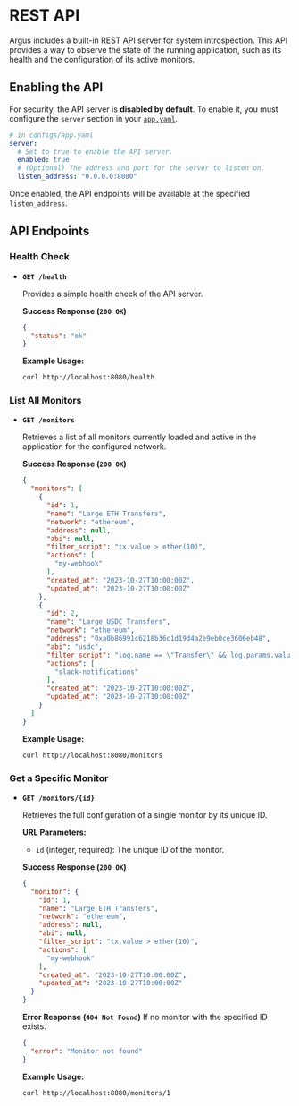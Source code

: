 # REST API

Argus includes a built-in REST API server for system introspection. This API provides a way to observe the state of the running application, such as its health and the configuration of its active monitors.

## Enabling the API

For security, the API server is **disabled by default**. To enable it, you must configure the `server` section in your [`app.yaml`](../user_guide/app_yaml.md).

```yaml
# in configs/app.yaml
server:
  # Set to true to enable the API server.
  enabled: true
  # (Optional) The address and port for the server to listen on.
  listen_address: "0.0.0.0:8080"
```

Once enabled, the API endpoints will be available at the specified `listen_address`.

## API Endpoints

### Health Check

-   **`GET /health`**

    Provides a simple health check of the API server.

    **Success Response (`200 OK`)**
    ```json
    {
      "status": "ok"
    }
    ```

    **Example Usage:**
    ```bash
    curl http://localhost:8080/health
    ```

### List All Monitors

-   **`GET /monitors`**

    Retrieves a list of all monitors currently loaded and active in the application for the configured network.

    **Success Response (`200 OK`)**
    ```json
    {
      "monitors": [
        {
          "id": 1,
          "name": "Large ETH Transfers",
          "network": "ethereum",
          "address": null,
          "abi": null,
          "filter_script": "tx.value > ether(10)",
          "actions": [
            "my-webhook"
          ],
          "created_at": "2023-10-27T10:00:00Z",
          "updated_at": "2023-10-27T10:00:00Z"
        },
        {
          "id": 2,
          "name": "Large USDC Transfers",
          "network": "ethereum",
          "address": "0xa0b86991c6218b36c1d19d4a2e9eb0ce3606eb48",
          "abi": "usdc",
          "filter_script": "log.name == \"Transfer\" && log.params.value > usdc(1000000)",
          "actions": [
            "slack-notifications"
          ],
          "created_at": "2023-10-27T10:00:00Z",
          "updated_at": "2023-10-27T10:00:00Z"
        }
      ]
    }
    ```

    **Example Usage:**
    ```bash
    curl http://localhost:8080/monitors
    ```

### Get a Specific Monitor

-   **`GET /monitors/{id}`**

    Retrieves the full configuration of a single monitor by its unique ID.

    **URL Parameters:**
    - `id` (integer, required): The unique ID of the monitor.

    **Success Response (`200 OK`)**
    ```json
    {
      "monitor": {
        "id": 1,
        "name": "Large ETH Transfers",
        "network": "ethereum",
        "address": null,
        "abi": null,
        "filter_script": "tx.value > ether(10)",
        "actions": [
          "my-webhook"
        ],
        "created_at": "2023-10-27T10:00:00Z",
        "updated_at": "2023-10-27T10:00:00Z"
      }
    }
    ```

    **Error Response (`404 Not Found`)**
    If no monitor with the specified ID exists.
    ```json
    {
      "error": "Monitor not found"
    }
    ```

    **Example Usage:**
    ```bash
    curl http://localhost:8080/monitors/1
    ```

